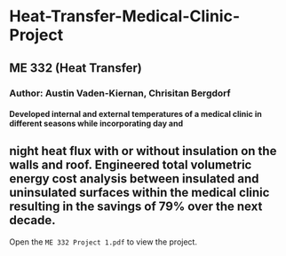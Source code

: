 # Heat-Transfer-Medical-Clinic-Project
## ME 332 (Heat Transfer)
### Author: Austin Vaden-Kiernan, Chrisitan Bergdorf
#### Developed internal and external temperatures of a medical clinic in different seasons while incorporating day and
night heat flux with or without insulation on the walls and roof. 
Engineered total volumetric energy cost analysis between insulated and uninsulated surfaces within the medical
clinic resulting in the savings of 79% over the next decade. 
----
Open the `ME 332 Project 1.pdf` to view the project.
